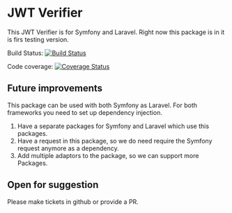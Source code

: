 # JWT Verifier

This JWT Verifier is for Symfony and Laravel. Right now this package is in it is firs testing version.

Build Status: [![Build Status](https://travis-ci.com/batenburg/jwt-verifier.svg?branch=master)](https://travis-ci.org/batenburg/response-factroy-bundle.svg?branch=master)

Code coverage: [![Coverage Status](https://coveralls.io/repos/github/batenburg/jwt-verifier/badge.svg?branch=master)](https://coveralls.io/github/batenburg/response-factroy-bundle?branch=master)

## Future improvements

This package can be used with both Symfony as Laravel. For both frameworks you need to set up dependency injection.
1. Have a separate packages for Symfony and Laravel which use this packages.
2. Have a request in this package, so we do need require the Symfony request anymore as a dependency.
3. Add multiple adaptors to the package, so we can support more Packages.

## Open for suggestion

Please make tickets in github or provide a PR.
